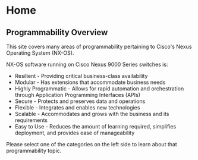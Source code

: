 # Home

## Programmability Overview
This site covers many areas of programmability pertaining to Cisco's Nexus Operating System (NX-OS).

NX-OS software running on Cisco Nexus 9000 Series switches is:
* Resilient - Providing critical business-class availability
* Modular - Has extensions that accommodate business needs
* Highly Programmatic - Allows for rapid automation and orchestration through Application Programming Interfaces (APIs)
* Secure - Protects and preserves data and operations
* Flexible - Integrates and enables new technologies
* Scalable - Accommodates and grows with the business and its requirements
* Easy to Use - Reduces the amount of learning required, simplifies deployment, and provides ease of manageability

Please select one of the categories on the left side to learn about that programmability topic.